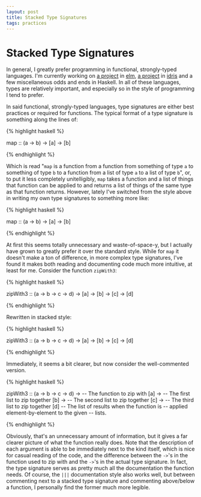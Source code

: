 ```yaml
---
layout: post
title: Stacked Type Signatures
tags: practices
---
```


Stacked Type Signatures
=======================

In general, I greatly prefer programming in functional, strongly-typed
languages.  I'm currently working on [a
project](https://github.com/Lopi/HackMan) in [elm](http://elm-lang.org/), [a
project](https://github.com/japesinator/tarts) in
[idris](http://www.idris-lang.org/) and a few miscellaneous odds and ends in
Haskell.  In all of these languages, types are relatively important, and
especially so in the style of programming I tend to prefer.

In said functional, strongly-typed languages, type signatures are either best
practices or required for functions.  The typical format of a type signature is
something along the lines of:

{% highlight haskell %}

map :: (a -> b) -> [a] -> [b]

{% endhighlight %}

Which is read "`map` is a function from a function from something of type `a`
to something of type `b` to a function from a list of type `a` to a list of
type `b`", or, to put it less completely unitelligibly, `map` takes a function
and a list of things that function can be applied to and returns a list of
things of the same type as that function returns.  However, lately I've
switched from the style above in writing my own type signatures to something
more like:

{% highlight haskell %}

map :: (a -> b) ->
       [a] ->
       [b]

{% endhighlight %}

At first this seems totally unnecessary and waste-of-space-y, but I actually
have grown to greatly prefer it over the standard style.  While for `map` it
doesn't make a ton of difference, in more complex type signatures, I've found
it makes both reading and documenting code much more intuitive, at least for
me.  Consider the function `zipWith3`:

{% highlight haskell %}

zipWith3 :: (a -> b -> c -> d) -> [a] -> [b] -> [c] -> [d]

{% endhighlight %}

Rewritten in stacked style:

{% highlight haskell %}

zipWith3 :: (a -> b -> c -> d) ->
            [a] ->
            [b] ->
            [c] ->
            [d]

{% endhighlight %}

Immediately, it seems a bit clearer, but now consider the well-commented version.

{% highlight haskell %}

zipWith3 :: (a -> b -> c -> d) -> -- The function to zip with
            [a] ->                -- The first list to zip together
            [b] ->                -- The second list to zip together
            [c] ->                -- The third list to zip together
            [d]                   -- The list of results when the function is
                                  --   applied element-by-element to the given
                                  --   lists.

{% endhighlight %}

Obviously, that's an unnecessary amount of information, but it gives a far
clearer picture of what the function really does.  Note that the description of
each argument is able to be immediately next to the kind itself, which is nice
for casual reading of the code, and the difference between the `->`'s in the
function used to zip with and the `->`'s in the actual type signature.  In
fact, the type signature serves as pretty much all the documentation the
function needs.  Of course, the `|||` documentation style also works well, but
between commenting next to a stacked type signature and commenting above/below
a function, I personally find the former much more legible.
